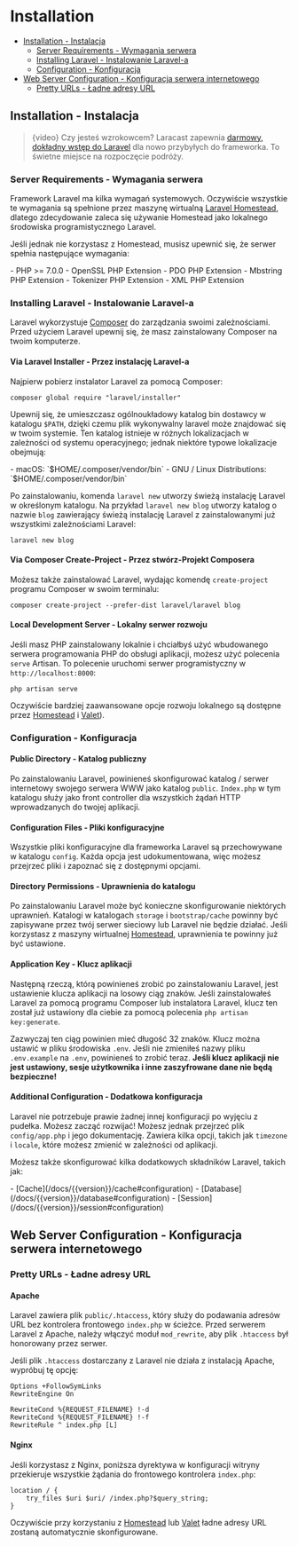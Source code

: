 # Installation

- [Installation - Instalacja](#installation)
    - [Server Requirements - Wymagania serwera](#server-requirements)
    - [Installing Laravel - Instalowanie Laravel-a](#installing-laravel)
    - [Configuration - Konfiguracja](#configuration)
- [Web Server Configuration - Konfiguracja serwera internetowego](#web-server-configuration)
    - [Pretty URLs - Ładne adresy URL](#pretty-urls)

<a name="installation"></a>
## Installation - Instalacja

> {video} Czy jesteś wzrokowcem? Laracast zapewnia [darmowy, dokładny wstęp do Laravel](http://laravelfromscratch.com) dla nowo przybyłych do frameworka. To świetne miejsce na rozpoczęcie podróży.

<a name="server-requirements"></a>
### Server Requirements - Wymagania serwera

Framework Laravel ma kilka wymagań systemowych. Oczywiście wszystkie te wymagania są spełnione przez maszynę wirtualną [Laravel Homestead](/docs/{{version}}/homestead), dlatego zdecydowanie zaleca się używanie Homestead jako lokalnego środowiska programistycznego Laravel.

Jeśli jednak nie korzystasz z Homestead, musisz upewnić się, że serwer spełnia następujące wymagania:

<div class="content-list" markdown="1">
- PHP >= 7.0.0
- OpenSSL PHP Extension
- PDO PHP Extension
- Mbstring PHP Extension
- Tokenizer PHP Extension
- XML PHP Extension
</div>

<a name="installing-laravel"></a>
### Installing Laravel - Instalowanie Laravel-a

Laravel wykorzystuje [Composer](https://getcomposer.org) do zarządzania swoimi zależnościami. Przed użyciem Laravel upewnij się, że masz zainstalowany Composer na twoim komputerze.

#### Via Laravel Installer - Przez instalację Laravel-a

Najpierw pobierz instalator Laravel za pomocą Composer:

    composer global require "laravel/installer"

Upewnij się, że umieszczasz ogólnoukładowy katalog bin dostawcy w katalogu `$PATH`, dzięki czemu plik wykonywalny laravel może znajdować się w twoim systemie. Ten katalog istnieje w różnych lokalizacjach w zależności od systemu operacyjnego; jednak niektóre typowe lokalizacje obejmują:

<div class="content-list" markdown="1">
- macOS: `$HOME/.composer/vendor/bin`
- GNU / Linux Distributions: `$HOME/.composer/vendor/bin`
</div>

Po zainstalowaniu, komenda `laravel new` utworzy świeżą instalację Laravel w określonym katalogu. Na przykład `laravel new blog` utworzy katalog o nazwie `blog` zawierający świeżą instalację Laravel z zainstalowanymi już wszystkimi zależnościami Laravel:

    laravel new blog

#### Via Composer Create-Project - Przez stwórz-Projekt Composera

Możesz także zainstalować Laravel, wydając komendę `create-project` programu Composer w swoim terminalu:

    composer create-project --prefer-dist laravel/laravel blog

#### Local Development Server - Lokalny serwer rozwoju

Jeśli masz PHP zainstalowany lokalnie i chciałbyś użyć wbudowanego serwera programowania PHP do obsługi aplikacji, możesz użyć polecenia `serve` Artisan. To polecenie uruchomi serwer programistyczny w `http://localhost:8000`:

    php artisan serve

Oczywiście bardziej zaawansowane opcje rozwoju lokalnego są dostępne przez [Homestead](/docs/{{version}}/homestead) i [Valet](/docs/{{version}}/valet)).

<a name="configuration"></a>
### Configuration - Konfiguracja

#### Public Directory - Katalog publiczny

Po zainstalowaniu Laravel, powinieneś skonfigurować katalog / serwer internetowy swojego serwera WWW jako katalog `public`. `Index.php` w tym katalogu służy jako front controller dla wszystkich żądań HTTP wprowadzanych do twojej aplikacji.

#### Configuration Files - Pliki konfiguracyjne

Wszystkie pliki konfiguracyjne dla frameworka Laravel są przechowywane w katalogu `config`. Każda opcja jest udokumentowana, więc możesz przejrzeć pliki i zapoznać się z dostępnymi opcjami.

#### Directory Permissions - Uprawnienia do katalogu

Po zainstalowaniu Laravel może być konieczne skonfigurowanie niektórych uprawnień. Katalogi w katalogach `storage` i `bootstrap/cache` powinny być zapisywane przez twój serwer sieciowy lub Laravel nie będzie działać. Jeśli korzystasz z maszyny wirtualnej [Homestead](/docs/{{version}}/homestead), uprawnienia te powinny już być ustawione.

#### Application Key - Klucz aplikacji

Następną rzeczą, którą powinieneś zrobić po zainstalowaniu Laravel, jest ustawienie klucza aplikacji na losowy ciąg znaków. Jeśli zainstalowałeś Laravel za pomocą programu Composer lub instalatora Laravel, klucz ten został już ustawiony dla ciebie za pomocą polecenia `php artisan key:generate`.

Zazwyczaj ten ciąg powinien mieć długość 32 znaków. Klucz można ustawić w pliku środowiska `.env`. Jeśli nie zmieniłeś nazwy pliku `.env.example` na `.env`, powinieneś to zrobić teraz. **Jeśli klucz aplikacji nie jest ustawiony, sesje użytkownika i inne zaszyfrowane dane nie będą bezpieczne!**

#### Additional Configuration - Dodatkowa konfiguracja

Laravel nie potrzebuje prawie żadnej innej konfiguracji po wyjęciu z pudełka. Możesz zacząć rozwijać! Możesz jednak przejrzeć plik `config/app.php` i jego dokumentację. Zawiera kilka opcji, takich jak `timezone` i `locale`, które możesz zmienić w zależności od aplikacji.

Możesz także skonfigurować kilka dodatkowych składników Laravel, takich jak:

<div class="content-list" markdown="1">
- [Cache](/docs/{{version}}/cache#configuration)
- [Database](/docs/{{version}}/database#configuration)
- [Session](/docs/{{version}}/session#configuration)
</div>

<a name="web-server-configuration"></a>
## Web Server Configuration - Konfiguracja serwera internetowego

<a name="pretty-urls"></a>
### Pretty URLs - Ładne adresy URL

#### Apache

Laravel zawiera plik `public/.htaccess`, który służy do podawania adresów URL bez kontrolera frontowego `index.php` w ścieżce. Przed serwerem Laravel z Apache, należy włączyć moduł `mod_rewrite`, aby plik `.htaccess` był honorowany przez serwer.

Jeśli plik `.htaccess` dostarczany z Laravel nie działa z instalacją Apache, wypróbuj tę opcję:

    Options +FollowSymLinks
    RewriteEngine On

    RewriteCond %{REQUEST_FILENAME} !-d
    RewriteCond %{REQUEST_FILENAME} !-f
    RewriteRule ^ index.php [L]

#### Nginx

Jeśli korzystasz z Nginx, poniższa dyrektywa w konfiguracji witryny przekieruje wszystkie żądania do frontowego kontrolera `index.php`:

    location / {
        try_files $uri $uri/ /index.php?$query_string;
    }

Oczywiście przy korzystaniu z [Homestead](/docs/{{version}}/homestead) lub [Valet](/docs/{{version}}/valet) ładne adresy URL zostaną automatycznie skonfigurowane.
